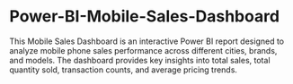 # Power-BI-Mobile-Sales-Dashboard
This Mobile Sales Dashboard is an interactive Power BI report designed to analyze mobile phone sales performance across different cities, brands, and models. The dashboard provides key insights into total sales, total quantity sold, transaction counts, and average pricing trends.
